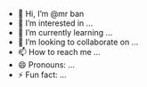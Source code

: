 - 👋 Hi, I’m @mr ban
- 👀 I’m interested in ...
- 🌱 I’m currently learning ...
- 💞️ I’m looking to collaborate on ...
- 📫 How to reach me ...
- 😄 Pronouns: ...
- ⚡ Fun fact: ...

<!---
brayanenoblesse/brayanenoblesse is a ✨ special ✨ repository because its `README.md` (this file) appears on your GitHub profile.
You can click the Preview link to take a look at your changes.
--->
